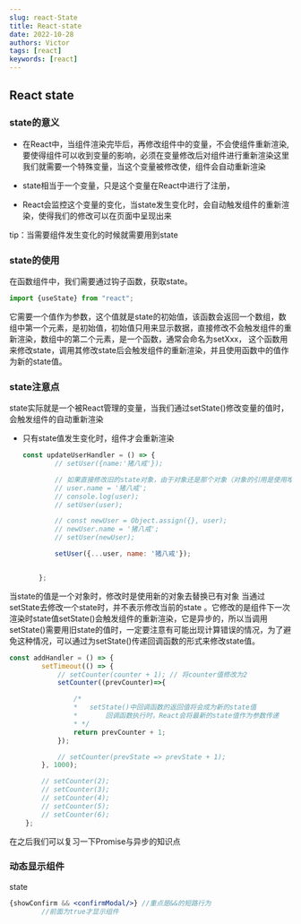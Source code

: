 ```yaml
---
slug: react-State
title: React-state
date: 2022-10-28
authors: Victor
tags: [react]
keywords: [react]
---
```

<!-- truncate -->
## React state

### state的意义

- 在React中，当组件渲染完毕后，再修改组件中的变量，不会使组件重新渲染,要使得组件可以收到变量的影响，必须在变量修改后对组件进行重新渲染这里我们就需要一个特殊变量，当这个变量被修改使，组件会自动重新渲染

- state相当于一个变量，只是这个变量在React中进行了注册，

- React会监控这个变量的变化，当state发生变化时，会自动触发组件的重新渲染，使得我们的修改可以在页面中呈现出来

tip：当需要组件发生变化的时候就需要用到state

### state的使用

在函数组件中，我们需要通过钩子函数，获取state。

  ```js
  import {useState} from "react";
  ```

它需要一个值作为参数，这个值就是state的初始值，该函数会返回一个数组，数组中第一个元素，是初始值，初始值只用来显示数据，直接修改不会触发组件的重新渲染，数组中的第二个元素，是一个函数，通常会命名为setXxx， 这个函数用来修改state，调用其修改state后会触发组件的重新渲染，并且使用函数中的值作为新的state值。

### state注意点

state实际就是一个被React管理的变量，当我们通过setState()修改变量的值时，会触发组件的自动重新渲染

- 只有state值发生变化时，组件才会重新渲染

  ```jsx
  const updateUserHandler = () => {
          // setUser({name:'猪八戒'});
  
          // 如果直接修改旧的state对象，由于对象还是那个对象（对象的引用是使用堆的地址，内容的改变不会改变堆的地址），所以不会生效
          // user.name = '猪八戒';
          // console.log(user);
          // setUser(user);
  
          // const newUser = Object.assign({}, user);
          // newUser.name = '猪八戒';
          // setUser(newUser);
  
          setUser({...user, name: '猪八戒'});
  
  
      };
  ```

当state的值是一个对象时，修改时是使用新的对象去替换已有对象
当通过setState去修改一个state时，并不表示修改当前的state
。它修改的是组件下一次渲染时state值setState()会触发组件的重新渲染，它是异步的，所以当调用setState()需要用旧state的值时，一定要注意有可能出现计算错误的情况，为了避免这种情况，可以通过为setState()传递回调函数的形式来修改state值。

  ```jsx
  const addHandler = () => {
          setTimeout(() => {
              // setCounter(counter + 1); // 将counter值修改为2
              setCounter((prevCounter)=>{
  
                  /*
                  *   setState()中回调函数的返回值将会成为新的state值
                  *       回调函数执行时，React会将最新的state值作为参数传递
                  * */
                  return prevCounter + 1;
              });
  
              // setCounter(prevState => prevState + 1);
          }, 1000);
  
          // setCounter(2);
          // setCounter(3);
          // setCounter(4);
          // setCounter(5);
          // setCounter(6);
      };
  ```

  在之后我们可以复习一下Promise与异步的知识点

### 动态显示组件

state

```jsx
{showConfirm && <confirmModal/>} //重点是&&的短路行为
        //前面为true才显示组件
```
